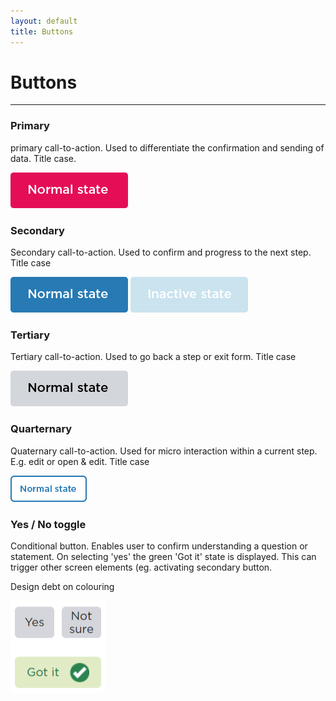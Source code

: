 ```yaml
---
layout: default
title: Buttons
---
```

# Buttons
* * *

### Primary
primary call-to-action. Used to differentiate the confirmation and sending of data. Title case. 

![](img/button-primary.png)


### Secondary 
Secondary call-to-action. Used to confirm and progress to the next step. Title case

![](img/button-secondary.png) ![](img/button-secondary-inactive.png) 


### Tertiary 

Tertiary call-to-action. Used to go back a step or exit form. Title case

![](img/button-tertiary.png)

### Quarternary 
Quaternary call-to-action. Used for micro interaction within a current step. E.g. edit or open & edit. Title case

![](img/button-quarternary.png)

### Yes / No toggle 
Conditional button. Enables user to confirm understanding a question or statement. 
On selecting 'yes' the green 'Got it' state is displayed. This can trigger other screen elements (eg. activating secondary button.

Design debt on colouring

![](img/toggle.png)




